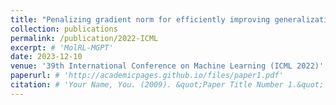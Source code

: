 ```yaml
---
title: "Penalizing gradient norm for efficiently improving generalization in deep learning"
collection: publications
permalink: /publication/2022-ICML
excerpt: # 'MolRL-MGPT'
date: 2023-12-10
venue: '39th International Conference on Machine Learning (ICML 2022)'
paperurl: # 'http://academicpages.github.io/files/paper1.pdf'
citation: # 'Your Name, You. (2009). &quot;Paper Title Number 1.&quot; <i>Journal 1</i>. 1(1).'
---
```

